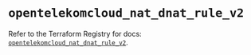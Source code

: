 # `opentelekomcloud_nat_dnat_rule_v2`

Refer to the Terraform Registry for docs: [`opentelekomcloud_nat_dnat_rule_v2`](https://registry.terraform.io/providers/opentelekomcloud/opentelekomcloud/1.36.28/docs/resources/nat_dnat_rule_v2).
